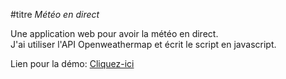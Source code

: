 #titre _Météo en direct_  

Une application web pour avoir la météo en direct.  
J'ai utiliser l'API Openweathermap et écrit le script en javascript.  

Lien pour la démo: [Cliquez-ici](htttp://marinekielbowicz.fr/meteo)
